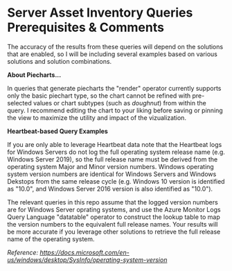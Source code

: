 # Server Asset Inventory Queries Prerequisites & Comments

The accuracy of the results from these queries will depend on the solutions that are enabled, so I will be including several examples based on various solutions and solution combinations.

**About Piecharts...**

In queries that generate piecharts the "render" operator currently supports only the basic piechart type, so the chart cannot be refined with pre-selected values or chart subtypes (such as *doughnut*) from within the query. I recommend editing the chart to your liking before saving or pinning the view to maximize the utility and impact of the vizualization.

**Heartbeat-based Query Examples**

If you are only able to leverage Heartbeat data note that the Heartbeat logs for Windows Servers do not log the full operating system release name (e.g. Windows Server 2019), so the full release name must be derived from the operating system Major and Minor version numbers. Windows operating system version numbers are identical for Windows Servers and Windows Dekstops from the same release cycle (e.g. Windows 10 version is identified as "10.0", and Windows Server 2016 version is also identified as "10.0").

The relevant queries in this repo assume that the logged version numbers are for Windows Server oprating systems, and use the Azure Monitor Logs Query Language "datatable" operator to construct the lookup table to map the version numbers to the equivalent full release names. Your results will be more accurate if you leverage other solutions to retrieve the full release name of the operating system.

*Reference: https://docs.microsoft.com/en-us/windows/desktop/SysInfo/operating-system-version*

